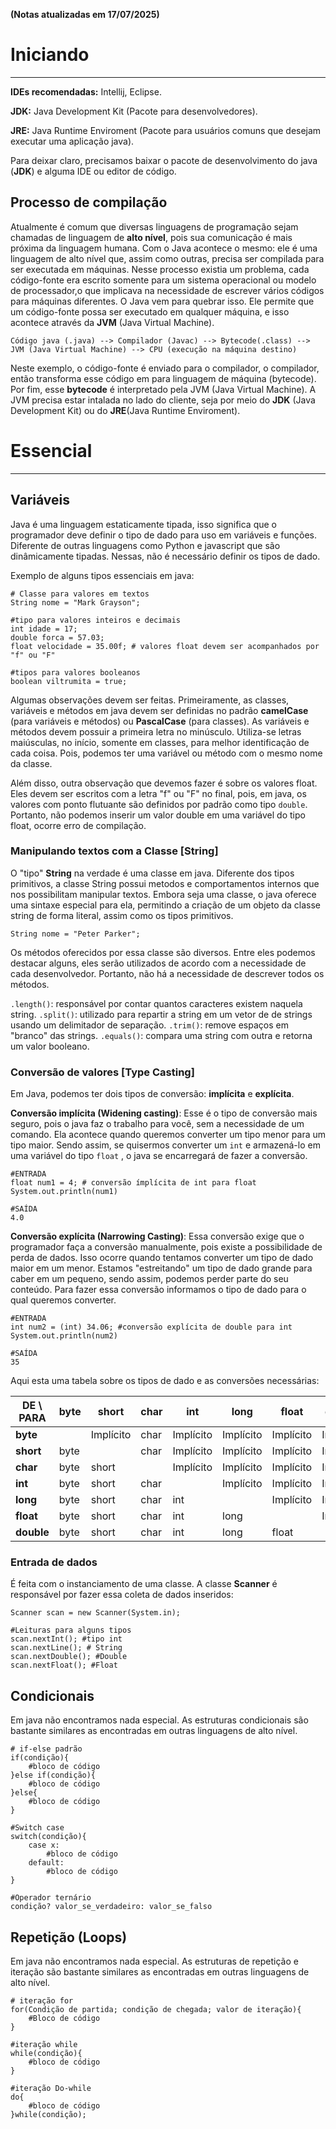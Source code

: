 **(Notas atualizadas em 17/07/2025)**

# Iniciando
---
**IDEs recomendadas:** Intellij, Eclipse.

**JDK:** Java Development Kit (Pacote para desenvolvedores).

**JRE:** Java Runtime Enviroment (Pacote para usuários comuns que desejam executar uma aplicação java).

Para deixar claro, precisamos baixar o pacote de desenvolvimento do java (**JDK**) e alguma IDE ou editor de código.

## Processo de compilação

Atualmente é comum que diversas linguagens de programação sejam chamadas de linguagem de **alto nível**, pois sua comunicação é mais próxima da linguagem humana. Com o Java acontece o mesmo: ele é uma linguagem de alto nível que, assim como outras, precisa ser compilada para ser executada em máquinas. Nesse processo existia um problema, cada código-fonte era escrito somente para um sistema operacional ou modelo de processador,o que implicava na necessidade de escrever vários códigos para máquinas diferentes. O Java vem para quebrar isso. Ele permite que um código-fonte possa ser executado em qualquer máquina, e isso acontece através da **JVM** (Java Virtual Machine).

```
Código java (.java) --> Compilador (Javac) --> Bytecode(.class) --> JVM (Java Virtual Machine) --> CPU (execução na máquina destino)
```

Neste exemplo, o código-fonte é enviado para o compilador, o compilador, então transforma esse código em para linguagem de máquina (bytecode). Por fim, esse **bytecode** é interpretado pela JVM (Java Virtual Machine). A JVM precisa estar intalada no lado do cliente, seja por meio do **JDK** (Java Development Kit) ou do **JRE**(Java Runtime Enviroment).
# Essencial
---
## Variáveis

Java é uma linguagem estaticamente tipada, isso significa que o programador deve definir o tipo de dado para uso em variáveis e funções. Diferente de outras linguagens como Python e javascript que são dinâmicamente tipadas. Nessas, não é necessário definir os tipos de dado. 

Exemplo de alguns tipos essenciais em java:

```
# Classe para valores em textos
String nome = "Mark Grayson";

#tipo para valores inteiros e decimais
int idade = 17;
double forca = 57.03;
float velocidade = 35.00f; # valores float devem ser acompanhados por "f" ou "F"  

#tipos para valores booleanos
boolean viltrumita = true;
```

Algumas observações devem ser feitas. Primeiramente, as classes, variáveis e métodos em java devem ser definidas no padrão **camelCase** (para variáveis e métodos) ou **PascalCase** (para classes). As variáveis e métodos devem possuir a primeira letra no minúsculo. Utiliza-se letras maiúsculas, no início, somente em classes, para melhor identificação de cada coisa. Pois, podemos ter uma variável ou método com o mesmo nome da classe. 

Além disso, outra observação que devemos fazer é sobre os valores float. Eles devem ser escritos com a letra "f" ou "F" no final, pois, em java, os valores com ponto flutuante são definidos por padrão como tipo ```double```. Portanto, não podemos inserir um valor double em uma variável do tipo float, ocorre erro de compilação.

### Manipulando textos com a Classe [String]

O "tipo" **String** na verdade é uma classe em java. Diferente dos tipos primitivos, a classe String possui metodos e comportamentos internos que nos possibilitam manipular textos. Embora seja uma classe, o java oferece uma sintaxe especial para ela, permitindo a criação de um objeto da classe string de forma literal, assim como os tipos primitivos.

```
String nome = "Peter Parker";
```

Os métodos oferecidos por essa classe são diversos. Entre eles podemos destacar alguns, eles serão utilizados de acordo com a necessidade de cada desenvolvedor. Portanto, não há a necessidade de descrever todos os métodos.

```.length()```: responsável por contar quantos caracteres existem naquela string.
```.split()```: utilizado para repartir a string em um vetor de de strings usando um delimitador de separação.
```.trim()```: remove espaços em "branco" das strings.
```.equals()```: compara uma string com outra e retorna um valor booleano.

### Conversão de valores [Type Casting]

Em Java, podemos ter dois tipos de conversão: **implícita** e **explícita**.

**Conversão implícita (Widening casting)**: Esse é o tipo de conversão mais seguro, pois o java faz o trabalho para você, sem a necessidade de um comando. Ela acontece quando queremos converter um tipo menor para um tipo maior. Sendo assim, se quisermos converter um ```int```  e armazená-lo em uma variável do tipo ```float``` , o java se encarregará de fazer a conversão. 

```
#ENTRADA
float num1 = 4; # conversão ímplícita de int para float
System.out.println(num1)

#SAÍDA
4.0
```

**Conversão explícita (Narrowing Casting)**: Essa conversão exige que o programador faça a conversão manualmente, pois existe a possibilidade de perda de dados. Isso ocorre quando tentamos converter um tipo de dado maior em um menor. Estamos "estreitando" um tipo de dado grande para caber em um pequeno, sendo assim, podemos perder parte do seu conteúdo. Para fazer essa conversão informamos o tipo de dado para o qual queremos converter.

```
#ENTRADA
int num2 = (int) 34.06; #conversão explícita de double para int
System.out.println(num2)

#SAÍDA
35
```

Aqui esta uma tabela sobre os tipos de dado e as conversões necessárias:

| DE \ PARA  | byte | short     | char | int       | long      | float     | double    |
| ---------- | ---- | --------- | ---- | --------- | --------- | --------- | --------- |
| **byte**   |      | Implícito | char | Implícito | Implícito | Implícito | Implícito |
| **short**  | byte |           | char | Implícito | Implícito | Implícito | Implícito |
| **char**   | byte | short     |      | Implícito | Implícito | Implícito | Implícito |
| **int**    | byte | short     | char |           | Implícito | Implícito | Implícito |
| **long**   | byte | short     | char | int       |           | Implícito | Implícito |
| **float**  | byte | short     | char | int       | long      |           | Implícito |
| **double** | byte | short     | char | int       | long      | float     |           |

### Entrada de dados
É feita com o instanciamento de uma classe. A classe **Scanner** é responsável por fazer essa coleta de dados inseridos:

```
Scanner scan = new Scanner(System.in);

#Leituras para alguns tipos
scan.nextInt(); #tipo int
scan.nextLine(); # String
scan.nextDouble(); #Double
scan.nextFloat(); #Float
```

## Condicionais
Em java não encontramos nada especial. As estruturas condicionais são bastante similares as encontradas em outras linguagens de alto nível.

```
# if-else padrão
if(condição){
	#bloco de código
}else if(condição){
	#bloco de código
}else{
	#bloco de código
}

#Switch case
switch(condição){
	case x:
		#bloco de código
	default:
		#bloco de código
}

#Operador ternário
condição? valor_se_verdadeiro: valor_se_falso
```

## Repetição (Loops)
Em java não encontramos nada especial. As estruturas de repetição e iteração são bastante similares as encontradas em outras linguagens de alto nível.

```
# iteração for
for(Condição de partida; condição de chegada; valor de iteração){
	#Bloco de código
}

#iteração while
while(condição){
	#bloco de código
}

#iteração Do-while
do{
	#bloco de código
}while(condição);
```

